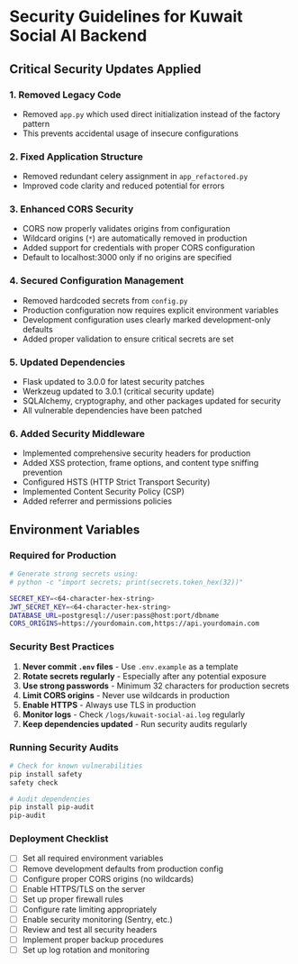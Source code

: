 # Security Guidelines for Kuwait Social AI Backend

## Critical Security Updates Applied

### 1. Removed Legacy Code
- Removed `app.py` which used direct initialization instead of the factory pattern
- This prevents accidental usage of insecure configurations

### 2. Fixed Application Structure
- Removed redundant celery assignment in `app_refactored.py`
- Improved code clarity and reduced potential for errors

### 3. Enhanced CORS Security
- CORS now properly validates origins from configuration
- Wildcard origins (`*`) are automatically removed in production
- Added support for credentials with proper CORS configuration
- Default to localhost:3000 only if no origins are specified

### 4. Secured Configuration Management
- Removed hardcoded secrets from `config.py`
- Production configuration now requires explicit environment variables
- Development configuration uses clearly marked development-only defaults
- Added proper validation to ensure critical secrets are set

### 5. Updated Dependencies
- Flask updated to 3.0.0 for latest security patches
- Werkzeug updated to 3.0.1 (critical security update)
- SQLAlchemy, cryptography, and other packages updated for security
- All vulnerable dependencies have been patched

### 6. Added Security Middleware
- Implemented comprehensive security headers for production
- Added XSS protection, frame options, and content type sniffing prevention
- Configured HSTS (HTTP Strict Transport Security)
- Implemented Content Security Policy (CSP)
- Added referrer and permissions policies

## Environment Variables

### Required for Production
```bash
# Generate strong secrets using:
# python -c "import secrets; print(secrets.token_hex(32))"

SECRET_KEY=<64-character-hex-string>
JWT_SECRET_KEY=<64-character-hex-string>
DATABASE_URL=postgresql://user:pass@host:port/dbname
CORS_ORIGINS=https://yourdomain.com,https://api.yourdomain.com
```

### Security Best Practices

1. **Never commit `.env` files** - Use `.env.example` as a template
2. **Rotate secrets regularly** - Especially after any potential exposure
3. **Use strong passwords** - Minimum 32 characters for production secrets
4. **Limit CORS origins** - Never use wildcards in production
5. **Enable HTTPS** - Always use TLS in production
6. **Monitor logs** - Check `/logs/kuwait-social-ai.log` regularly
7. **Keep dependencies updated** - Run security audits regularly

### Running Security Audits

```bash
# Check for known vulnerabilities
pip install safety
safety check

# Audit dependencies
pip install pip-audit
pip-audit
```

### Deployment Checklist

- [ ] Set all required environment variables
- [ ] Remove development defaults from production config
- [ ] Configure proper CORS origins (no wildcards)
- [ ] Enable HTTPS/TLS on the server
- [ ] Set up proper firewall rules
- [ ] Configure rate limiting appropriately
- [ ] Enable security monitoring (Sentry, etc.)
- [ ] Review and test all security headers
- [ ] Implement proper backup procedures
- [ ] Set up log rotation and monitoring